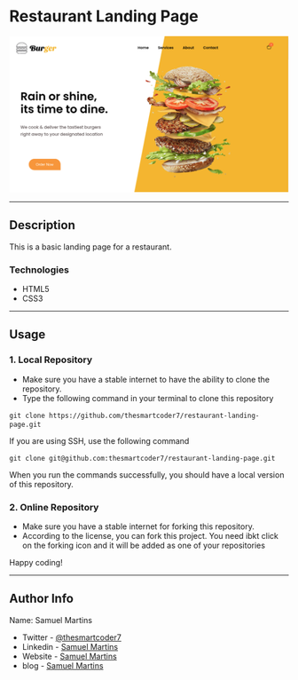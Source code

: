 # Restaurant Landing Page

![Project Image](project-image.png)

---

## Description

This is a basic landing page for a restaurant.

### Technologies

-   HTML5
-   CSS3

---

## Usage

### 1. Local Repository

-   Make sure you have a stable internet to have the ability to clone the repository.
-   Type the following command in your terminal to clone this repository

```
git clone https://github.com/thesmartcoder7/restaurant-landing-page.git
```

If you are using SSH, use the following command

```
git clone git@github.com:thesmartcoder7/restaurant-landing-page.git
```

When you run the commands successfully, you should have a local version of this repository.

### 2. Online Repository

-   Make sure you have a stable internet for forking this repository.
-   According to the license, you can fork this project. You need ibkt click on the forking icon and it will be added as one of your repositories

Happy coding!

---

## Author Info
Name: Samuel Martins
-   Twitter - [@thesmartcoder7](https://twitter.com/thesmartcoder7)
-   Linkedin - [Samuel Martins](https://www.linkedin.com/in/samuel-martins-09839b115/)
-   Website - [Samuel Martins](https://smart-code.dev)
-   blog - [Samuel Martins](https://samuel-martins.medium.com/)
